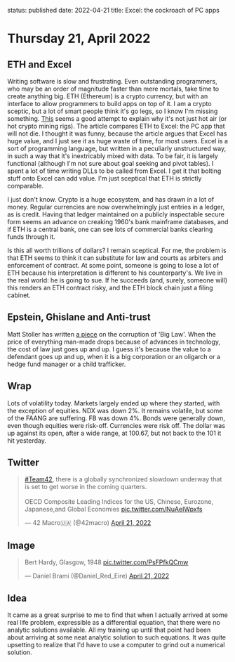status: published
date: 2022-04-21
title: Excel: the cockroach of PC apps

# Thursday 21, April 2022

## ETH and Excel

Writing software is slow and frustrating.
Even outstanding programmers, who may be an order of magnitude faster than mere mortals, take time to create anything big.
ETH (Ethereum) is a crypto currency, but with an interface to allow programmers to build apps on top of it.
I am a crypto sceptic, but a lot of smart people think it's go legs, so I know I'm missing something.
[This](https://www.notboring.co/p/own-the-internet?s=r) seems a good attempt to explain why it's not just hot air (or hot crypto mining rigs).
The article compares ETH to Excel: the PC app that will not die.
I thought it was funny, because the article argues that Excel has huge value, and I just see it as huge waste of time, for most users.
Excel is a sort of programming language, but written in a peculiarly unstructured way, in such a way that it's inextricably mixed with data.
To be fair, it is largely functional (although I'm not sure about goal seeking and pivot tables).
I spent a lot of time writing DLLs to be called from Excel.
I get it that bolting stuff onto Excel can add value.
I'm just sceptical that ETH is strictly comparable.

I just don't know. Crypto is a huge ecosystem, and has drawn in a lot of money.
Regular currencies are now overwhelmingly just entries in a ledger, as is credit.
Having that ledger maintained on a publicly inspectable secure form seems an advance on 
creaking 1960's bank mainframe databases, and if ETH is a central bank, one can see lots of 
commercial banks clearing funds through it.

Is this all worth trillions of dollars? I remain sceptical.
For me, the problem is that ETH seems to think it can substitute for law and courts as arbiters and enforcement of contract.
At some point, someone is going to lose a lot of ETH because his interpretation is different to his counterparty's.
We live in the real world: he is going to sue. 
If he succeeds (and, surely, someone will) this renders an ETH contract risky, and the ETH block chain just a filing cabinet.

## Epstein, Ghislane and Anti-trust

Matt Stoller has written 
[a piece](https://mattstoller.substack.com/p/why-is-ghislaine-maxwells-lawyer?r=nmbt&s=r&utm_campaign=post&utm_medium=email) on the corruption of 'Big Law'.
When the price of everything man-made drops because of advances in technology, the cost of law just goes up and up.
I guess it's because the value to a defendant goes up and up, when it is a big corporation or an oligarch or a hedge fund manager or a child trafficker.

## Wrap

Lots of volatility today. Markets largely ended up where they started, with the exception of equities.
NDX was down 2%. It remains volatile, but some of the FAANG are suffering. FB was down 4%.
Bonds were generally down, even though equities were risk-off.
Currencies were risk off. The dollar was up against its open, after a wide range, at 100.67, but not back to the 101 it hit yesterday.

## Twitter

<blockquote class="twitter-tweet"><p lang="en" dir="ltr"><a href="https://twitter.com/hashtag/Team42?src=hash&amp;ref_src=twsrc%5Etfw">#Team42</a>, there is a globally synchronized slowdown underway that is set to get worse in the coming quarters.<br><br>OECD Composite Leading Indices for the US, Chinese, Eurozone, Japanese,and Global Economies <a href="https://t.co/NuAeIWpxfs">pic.twitter.com/NuAeIWpxfs</a></p>&mdash; 42 Macro🇺🇦 (@42macro) <a href="https://twitter.com/42macro/status/1517250460079443969?ref_src=twsrc%5Etfw">April 21, 2022</a></blockquote> <script async src="https://platform.twitter.com/widgets.js" charset="utf-8"></script> 

## Image

<blockquote class="twitter-tweet"><p lang="en" dir="ltr">Bert Hardy, Glasgow, 1948 <a href="https://t.co/PsFPfkQCmw">pic.twitter.com/PsFPfkQCmw</a></p>&mdash; Daniel Brami (@Daniel_Red_Eire) <a href="https://twitter.com/Daniel_Red_Eire/status/1517224652044648448?ref_src=twsrc%5Etfw">April 21, 2022</a></blockquote> <script async src="https://platform.twitter.com/widgets.js" charset="utf-8"></script> 

## Idea

It came as a great surprise to me to find that when I actually arrived at some real life problem, expressible as a differential equation, that there were 
no analytic solutions available. 
All my training up until that point had been about arriving at some neat analytic solution to such equations.
It was quite upsetting to realize that I'd have to use a computer to grind out a numerical solution.

